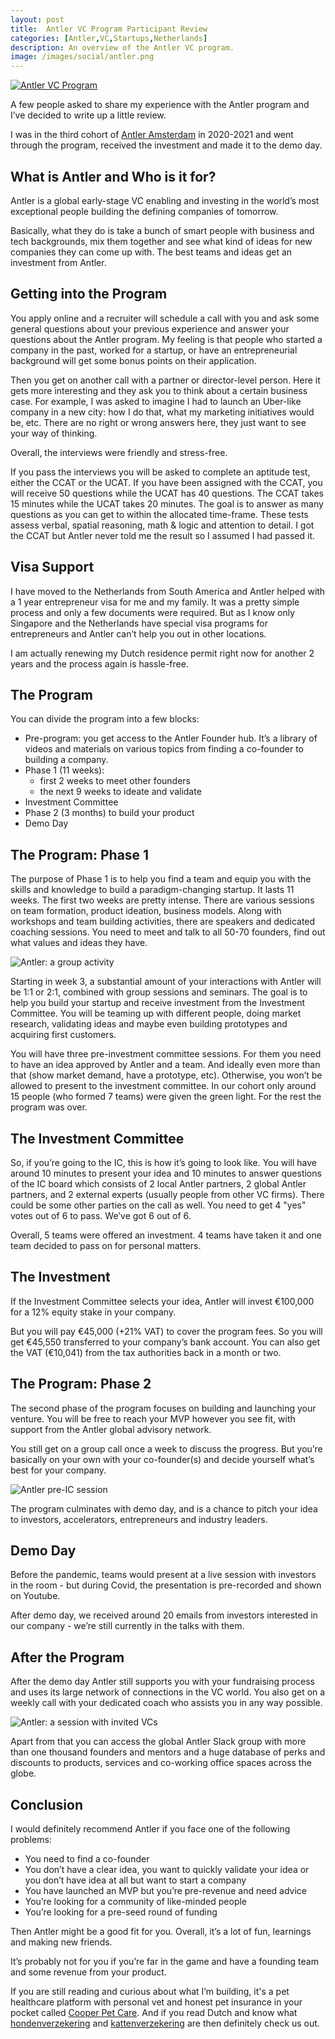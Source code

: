 ```yaml
---
layout: post
title:  Antler VC Program Participant Review
categories: [Antler,VC,Startups,Netherlands]
description: An overview of the Antler VC program.
image: /images/social/antler.png
---
```


[![Antler VC Program](/images/antler.png)](/antler-vc-program-overview/)

A few people asked to share my experience with the Antler program and I’ve decided to write up a little review.

I was in the third cohort of [Antler Amsterdam](https://www.antler.co/amsterdam) in 2020-2021 and went through the program, received the investment and made it to the demo day.

## What is Antler and Who is it for?

Antler is a global early-stage VC enabling and investing in the world’s most exceptional people building the defining companies of tomorrow.

Basically, what they do is take a bunch of smart people with business and tech backgrounds, mix them together and see what kind of ideas for new companies they can come up with. The best teams and ideas get an investment from Antler.

<!-- more -->

## Getting into the Program

You apply online and a recruiter will schedule a call with you and ask some general questions about your previous experience and answer your questions about the Antler program. My feeling is that people who started a company in the past, worked for a startup, or have an entrepreneurial background will get some bonus points on their application.

Then you get on another call with a partner or director-level person. Here it gets more interesting and they ask you to think about a certain business case. For example, I was asked to imagine I had to launch an Uber-like company in a new city: how I do that, what my marketing initiatives would be, etc. There are no right or wrong answers here, they just want to see your way of thinking.

Overall, the interviews were friendly and stress-free.

If you pass the interviews you will be asked to complete an aptitude test, either the CCAT or the UCAT. If you have been assigned with the CCAT, you will receive 50 questions while the UCAT has 40 questions. The CCAT takes 15 minutes while the UCAT takes 20 minutes. The goal is to answer as many questions as you can get to within the allocated time-frame. These tests assess verbal, spatial reasoning, math & logic and attention to detail. I got the CCAT but Antler never told me the result so I assumed I had passed it.

## Visa Support

I have moved to the Netherlands from South America and Antler helped with a 1 year entrepreneur visa for me and my family. It was a pretty simple process and only a few documents were required. But as I know only Singapore and the Netherlands have special visa programs for entrepreneurs and Antler can’t help you out in other locations.

I am actually renewing my Dutch residence permit right now for another 2 years and the process again is hassle-free.

## The Program

You can divide the program into a few blocks:
- Pre-program: you get access to the Antler Founder hub. It’s a library of videos and materials on various topics from finding a co-founder to building a company.
- Phase 1 (11 weeks):
  - first 2 weeks to meet other founders
  - the next 9 weeks to ideate and validate
- Investment Committee
- Phase 2 (3 months) to build your product
- Demo Day


## The Program: Phase 1

The purpose of Phase 1 is to help you find a team and equip you with the skills and knowledge to build a paradigm-changing startup. It lasts 11 weeks.
The first two weeks are pretty intense. There are various sessions on team formation, product ideation, business models. Along with workshops and team building activities, there are speakers and dedicated coaching sessions. You need to meet and talk to all 50-70 founders, find out what values and ideas they have.

![Antler: a group activity](/images/antler2.jpg)


Starting in week 3, a substantial amount of your interactions with Antler will be 1:1 or 2:1, combined with group sessions and seminars. The goal is to help you build your startup and receive investment from the Investment Committee. You will be teaming up with different people, doing market research, validating ideas and maybe even building prototypes and acquiring first customers.

You will have three pre-investment committee sessions. For them you need to have an idea approved by Antler and a team. And ideally even more than that (show market demand, have a prototype, etc). Otherwise, you won’t be allowed to present to the investment committee. In our cohort only around 15 people (who formed 7 teams) were given the green light. For the rest the program was over.

## The Investment Committee

So, if you’re going to the IC, this is how it’s going to look like. You will have around 10 minutes to present your idea and 10 minutes to answer questions of the IC board which consists of 2 local Antler partners, 2 global Antler partners, and 2 external experts (usually people from other VC firms). There could be some other parties on the call as well. You need to get 4 "yes" votes out of 6 to pass. We’ve got 6 out of 6.

Overall, 5 teams were offered an investment. 4 teams have taken it and one team decided to pass on for personal matters.

## The Investment

If the Investment Committee selects your idea, Antler will invest €100,000 for a 12% equity stake in your company.

But you will pay €45,000 (+21% VAT) to cover the program fees. So you will get €45,550 transferred to your company’s bank account. You can also get the VAT (€10,041) from the tax authorities back in a month or two.

## The Program: Phase 2

The second phase of the program focuses on building and launching your venture. You will be free to reach your MVP however you see fit, with support from the Antler global advisory network.

You still get on a group call once a week to discuss the progress. But you’re basically on your own with your co-founder(s) and decide yourself what’s best for your company.


![Antler pre-IC session](/images/antler3.jpg)

The program culminates with demo day, and is a chance to pitch your idea to investors, accelerators, entrepreneurs and industry leaders.

## Demo Day

Before the pandemic, teams would present at a live session with investors in the room - but during Covid, the presentation is pre-recorded and shown on Youtube.

After demo day, we received around 20 emails from investors interested in our company - we’re still  currently in the talks with them.

## After the Program

After the demo day Antler still supports you with your fundraising process and uses its large network of connections in the VC world. You also get on a weekly call with your dedicated coach who assists you in any way possible.

![Antler: a session with invited VCs](/images/antler4.jpg)


Apart from that you can access the global Antler Slack group with more than one thousand founders and mentors and a huge database of perks and discounts to products, services and co-working office spaces across the globe.

##  Conclusion

I would definitely recommend Antler if you face one of the following problems:
- You need to find a co-founder
- You don’t have a clear idea, you want to quickly validate your idea or you don’t have idea at all but want to start a company
- You have launched an MVP but you’re pre-revenue and need advice
- You’re looking for a community of like-minded people
- You’re looking for a pre-seed round of funding

Then Antler might be a good fit for you. Overall, it’s a lot of fun, learnings and making new friends.

It’s probably not for you if you’re far in the game and have a founding team and some revenue from your product.

If you are still reading and curious about what I’m building, it's a pet healthcare platform with personal vet and honest pet insurance in your pocket called [Cooper Pet Care](https://cooperpetcare.com/). And if you read Dutch and know what [hondenverzekering](https://cooperpetcare.com/nl/hondenverzekering/) and [kattenverzekering](https://cooperpetcare.com/nl/kattenverzekering/) are then definitely check us out.

